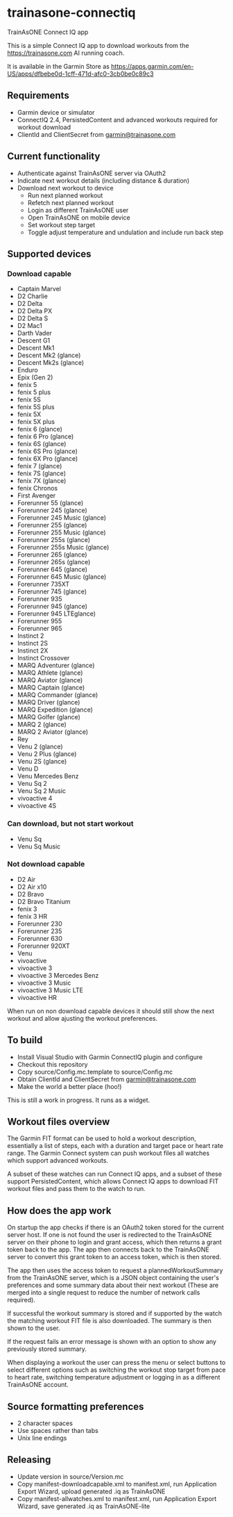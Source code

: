 # trainasone-connectiq
TrainAsONE Connect IQ app

This is a simple Connect IQ app to download workouts from the
https://trainasone.com AI running coach.

It is available in the Garmin Store as
https://apps.garmin.com/en-US/apps/dfbebe0d-1cff-471d-afc0-3cb0be0c89c3

## Requirements
- Garmin device or simulator
- ConnectIQ 2.4, PersistedContent and advanced workouts required for workout download
- ClientId and ClientSecret from garmin@trainasone.com

## Current functionality
- Authenticate against TrainAsONE server via OAuth2
- Indicate next workout details (including distance & duration)
- Download next workout to device
  - Run next planned workout
  - Refetch next planned workout
  - Login as different TrainAsONE user
  - Open TrainAsONE on mobile device
  - Set workout step target
  - Toggle adjust temperature and undulation and include run back step

## Supported devices

### Download capable
- Captain Marvel
- D2 Charlie
- D2 Delta
- D2 Delta PX
- D2 Delta S
- D2 Mac1
- Darth Vader
- Descent G1
- Descent Mk1
- Descent Mk2 (glance)
- Descent Mk2s (glance)
- Enduro
- Epix (Gen 2)
- fenix 5
- fenix 5 plus
- fenix 5S
- fenix 5S plus
- fenix 5X
- fenix 5X plus
- fenix 6 (glance)
- fenix 6 Pro (glance)
- fenix 6S (glance)
- fenix 6S Pro (glance)
- fenix 6X Pro (glance)
- fenix 7 (glance)
- fenix 7S (glance)
- fenix 7X (glance)
- fenix Chronos
- First Avenger
- Forerunner 55 (glance)
- Forerunner 245 (glance)
- Forerunner 245 Music (glance)
- Forerunner 255 (glance)
- Forerunner 255 Music (glance)
- Forerunner 255s (glance)
- Forerunner 255s Music (glance)
- Forerunner 265 (glance)
- Forerunner 265s (glance)
- Forerunner 645 (glance)
- Forerunner 645 Music (glance)
- Forerunner 735XT
- Forerunner 745 (glance)
- Forerunner 935
- Forerunner 945 (glance)
- Forerunner 945 LTEglance)
- Forerunner 955
- Forerunner 965
- Instinct 2
- Instinct 2S
- Instinct 2X
- Instinct Crossover
- MARQ Adventurer (glance)
- MARQ Athlete (glance)
- MARQ Aviator (glance)
- MARQ Captain (glance)
- MARQ Commander (glance)
- MARQ Driver (glance)
- MARQ Expedition (glance)
- MARQ Golfer (glance)
- MARQ 2 (glance)
- MARQ 2 Aviator (glance)
- Rey
- Venu 2 (glance)
- Venu 2 Plus (glance)
- Venu 2S (glance)
- Venu D
- Venu Mercedes Benz
- Venu Sq 2
- Venu Sq 2 Music
- vivoactive 4
- vivoactive 4S

### Can download, but not start workout
- Venu Sq
- Venu Sq Music

### Not download capable
- D2 Air
- D2 Air x10
- D2 Bravo
- D2 Bravo Titanium
- fenix 3
- fenix 3 HR
- Forerunner 230
- Forerunner 235
- Forerunner 630
- Forerunner 920XT
- Venu
- vivoactive
- vivoactive 3
- vivoactive 3 Mercedes Benz
- vivoactive 3 Music
- vivoactive 3 Music LTE
- vivoactive HR


When run on non download capable devices it should still show the next workout
and allow ajusting the workout preferences.

## To build
- Install Visual Studio with Garmin ConnectIQ plugin and configure
- Checkout this repository
- Copy source/Config.mc.template to source/Config.mc
- Obtain ClientId and ClientSecret from garmin@trainasone.com
- Make the world a better place (hoo!)

This is still a work in progress. It runs as a widget.

## Workout files overview

The Garmin FIT format can be used to hold a workout description,
essentially a list of steps, each with a duration and target pace
or heart rate range. The Garmin Connect system can push workout
files all watches which support advanced workouts.

A subset of these watches can run Connect IQ apps, and a subset of
these support PersistedContent, which allows Connect IQ apps to
download FIT workout files and pass them to the watch to run.

## How does the app work

On startup the app checks if there is an OAuth2 token stored for
the current server host. If one is not found the user is redirected
to the TrainAsONE server on their phone to login and grant access,
which then returns a grant token back to the app. The app then
connects back to the TrainAsONE server to convert this grant token
to an access token, which is then stored.

The app then uses the access token to request a plannedWorkoutSummary
from the TrainAsONE server, which is a JSON object containing the
user's preferences and some summary data about their next workout
(These are merged into a single request to reduce the number of
network calls required).

If successful the workout summary is stored and if supported by
the watch the matching workout FIT file is also downloaded. The
summary is then shown to the user.

If the request fails an error message is shown with an option to
show any previously stored summary.

When displaying a workout the user can press the menu or select
buttons to select different options such as switching the workout
stop target from pace to heart rate, switching temperature adjustment
or logging in as a different TrainAsONE account.

## Source formatting preferences
- 2 character spaces
- Use spaces rather than tabs
- Unix line endings

## Releasing
- Update version in source/Version.mc
- Copy manifest-downloadcapable.xml to manifest.xml, run Application Export Wizard, upload generated .iq as TrainAsONE
- Copy manifest-allwatches.xml to manifest.xml, run Application Export Wizard, save generated .iq as TrainAsONE-lite
